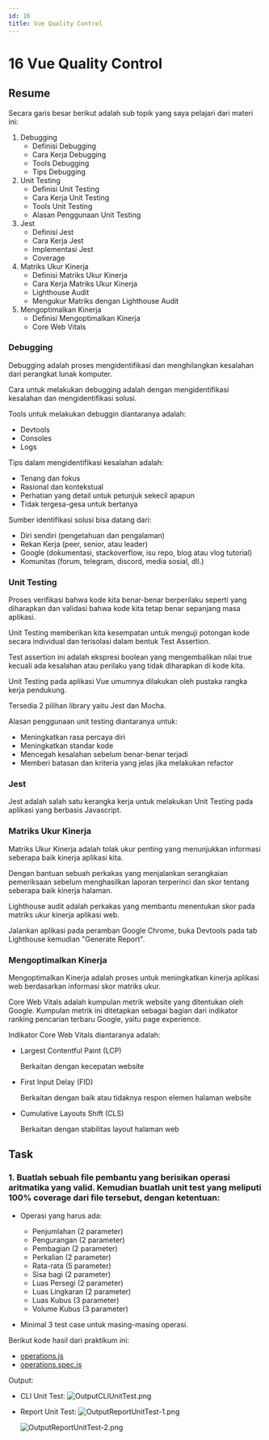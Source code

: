 ```yaml
---
id: 16
title: Vue Quality Control
---
```


# 16 Vue Quality Control

## Resume

Secara garis besar berikut adalah sub topik yang saya pelajari dari materi ini:

1. Debugging
   - Definisi Debugging
   - Cara Kerja Debugging
   - Tools Debugging
   - Tips Debugging
2. Unit Testing
   - Definisi Unit Testing
   - Cara Kerja Unit Testing
   - Tools Unit Testing
   - Alasan Penggunaan Unit Testing
3. Jest
   - Definisi Jest
   - Cara Kerja Jest
   - Implementasi Jest
   - Coverage
4. Matriks Ukur Kinerja
   - Definisi Matriks Ukur Kinerja
   - Cara Kerja Matriks Ukur Kinerja
   - Lighthouse Audit
   - Mengukur Matriks dengan Lighthouse Audit
5. Mengoptimalkan Kinerja
   - Definisi Mengoptimalkan Kinerja
   - Core Web Vitals

### Debugging

Debugging adalah proses mengidentifikasi dan menghilangkan kesalahan dari perangkat lunak komputer.

Cara untuk melakukan debugging adalah dengan mengidentifikasi kesalahan dan mengidentifikasi solusi.

Tools untuk melakukan debuggin diantaranya adalah:

- Devtools
- Consoles
- Logs

Tips dalam mengidentifikasi kesalahan adalah:

- Tenang dan fokus
- Rasional dan kontekstual
- Perhatian yang detail untuk petunjuk sekecil apapun
- Tidak tergesa-gesa untuk bertanya

Sumber identifikasi solusi bisa datang dari:

- Diri sendiri (pengetahuan dan pengalaman)
- Rekan Kerja (peer, senior, atau leader)
- Google (dokumentasi, stackoverflow, isu repo, blog atau vlog tutorial)
- Komunitas (forum, telegram, discord, media sosial, dll.)

### Unit Testing

Proses verifikasi bahwa kode kita benar-benar berperilaku seperti yang diharapkan dan validasi bahwa kode kita tetap benar sepanjang masa aplikasi.

Unit Testing memberikan kita kesempatan untuk menguji potongan kode secara individual dan terisolasi dalam bentuk Test Assertion.

Test assertion ini adalah ekspresi boolean yang mengembalikan nilai true kecuali ada kesalahan atau perilaku yang tidak diharapkan di kode kita.

Unit Testing pada aplikasi Vue umumnya dilakukan oleh pustaka rangka kerja pendukung.

Tersedia 2 pilihan library yaitu Jest dan Mocha.

Alasan penggunaan unit testing diantaranya untuk:

- Meningkatkan rasa percaya diri
- Meningkatkan standar kode
- Mencegah kesalahan sebelum benar-benar terjadi
- Memberi batasan dan kriteria yang jelas jika melakukan refactor

### Jest

Jest adalah salah satu kerangka kerja untuk melakukan Unit Testing pada aplikasi yang berbasis Javascript.

### Matriks Ukur Kinerja

Matriks Ukur Kinerja adalah tolak ukur penting yang menunjukkan informasi seberapa baik kinerja aplikasi kita.

Dengan bantuan sebuah perkakas yang menjalankan serangkaian pemeriksaan sebelum menghasilkan laporan terperinci dan skor tentang seberapa baik kinerja halaman.

Lighthouse audit adalah perkakas yang membantu menentukan skor pada matriks ukur kinerja aplikasi web.

Jalankan aplikasi pada peramban Google Chrome, buka Devtools pada tab Lighthouse kemudian "Generate Report".

### Mengoptimalkan Kinerja

Mengoptimalkan Kinerja adalah proses untuk meningkatkan kinerja aplikasi web berdasarkan informasi skor matriks ukur.

Core Web Vitals adalah kumpulan metrik website yang ditentukan oleh Google. Kumpulan metrik ini ditetapkan sebagai bagian dari indikator ranking pencarian terbaru Google, yaitu page experience.

Indikator Core Web Vitals diantaranya adalah:

- Largest Contentful Paint (LCP)

  Berkaitan dengan kecepatan website

- First Input Delay (FID)

  Berkaitan dengan baik atau tidaknya respon elemen halaman website

- Cumulative Layouts Shift (CLS)

  Berkaitan dengan stabilitas layout halaman web

## Task

### 1. Buatlah sebuah file pembantu yang berisikan operasi aritmatika yang valid. Kemudian buatlah unit test yang meliputi 100% coverage dari file tersebut, dengan ketentuan:

- Operasi yang harus ada:

  - Penjumlahan (2 parameter)
  - Pengurangan (2 parameter)
  - Pembagian (2 parameter)
  - Perkalian (2 parameter)
  - Rata-rata (5 parameter)
  - Sisa bagi (2 parameter)
  - Luas Persegi (2 parameter)
  - Luas Lingkaran (2 parameter)
  - Luas Kubus (3 parameter)
  - Volume Kubus (3 parameter)

- Minimal 3 test case untuk masing-masing operasi.

Berikut kode hasil dari praktikum ini:

- [operations.js](https://github.com/derrydwi/vue_derry-dwi-aditya-hendarto/blob/master/16_Vue%20Quality%20Control/praktikum/src/utils/operations.js)
- [operations.spec.js](https://github.com/derrydwi/vue_derry-dwi-aditya-hendarto/blob/master/16_Vue%20Quality%20Control/praktikum/tests/unit/operations.spec.js)

Output:

- CLI Unit Test:
  ![OutputCLIUnitTest.png](/16-vue-quality-control/OutputCLIUnitTest.png)

- Report Unit Test:
  ![OutputReportUnitTest-1.png](/16-vue-quality-control/OutputReportUnitTest-1.png)

  ![OutputReportUnitTest-2.png](/16-vue-quality-control/OutputReportUnitTest-2.png)
